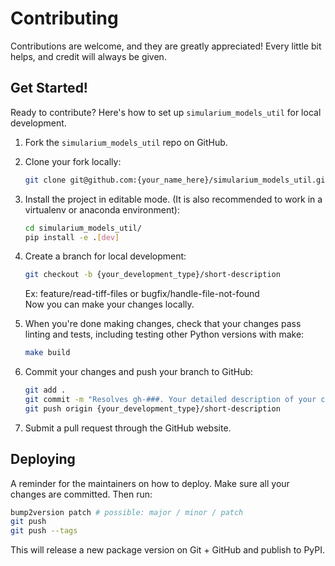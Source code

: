 # Contributing

Contributions are welcome, and they are greatly appreciated! Every little bit
helps, and credit will always be given.

## Get Started!

Ready to contribute? Here's how to set up `simularium_models_util` for local development.

1. Fork the `simularium_models_util` repo on GitHub.

2. Clone your fork locally:

    ```bash
    git clone git@github.com:{your_name_here}/simularium_models_util.git
    ```

3. Install the project in editable mode. (It is also recommended to work in a virtualenv or anaconda environment):

    ```bash
    cd simularium_models_util/
    pip install -e .[dev]
    ```

4. Create a branch for local development:

    ```bash
    git checkout -b {your_development_type}/short-description
    ```

    Ex: feature/read-tiff-files or bugfix/handle-file-not-found<br>
    Now you can make your changes locally.

5. When you're done making changes, check that your changes pass linting and
   tests, including testing other Python versions with make:

    ```bash
    make build
    ```

6. Commit your changes and push your branch to GitHub:

    ```bash
    git add .
    git commit -m "Resolves gh-###. Your detailed description of your changes."
    git push origin {your_development_type}/short-description
    ```

7. Submit a pull request through the GitHub website.

## Deploying

A reminder for the maintainers on how to deploy.
Make sure all your changes are committed.
Then run:

```bash
bump2version patch # possible: major / minor / patch
git push
git push --tags
```

This will release a new package version on Git + GitHub and publish to PyPI.
